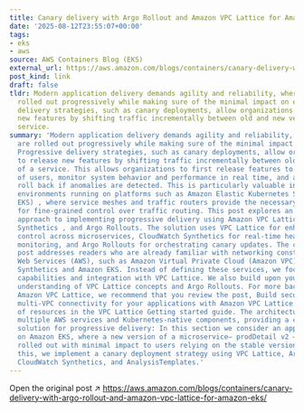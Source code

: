 ```yaml
---
title: Canary delivery with Argo Rollout and Amazon VPC Lattice for Amazon EKS
date: '2025-08-12T23:55:07+00:00'
tags:
- eks
- aws
source: AWS Containers Blog (EKS)
external_url: https://aws.amazon.com/blogs/containers/canary-delivery-with-argo-rollout-and-amazon-vpc-lattice-for-amazon-eks/
post_kind: link
draft: false
tldr: Modern application delivery demands agility and reliability, where updates are
  rolled out progressively while making sure of the minimal impact on end users. Progressive
  delivery strategies, such as canary deployments, allow organizations to release
  new features by shifting traffic incrementally between old and new versions of a
  service.
summary: 'Modern application delivery demands agility and reliability, where updates
  are rolled out progressively while making sure of the minimal impact on end users.
  Progressive delivery strategies, such as canary deployments, allow organizations
  to release new features by shifting traffic incrementally between old and new versions
  of a service. This allows organizations to first release features to a small subset
  of users, monitor system behavior and performance in real time, and automatically
  roll back if anomalies are detected. This is particularly valuable in modern microservices
  environments running on platforms such as Amazon Elastic Kubernetes Service (Amazon
  EKS) , where service meshes and traffic routers provide the necessary infrastructure
  for fine-grained control over traffic routing. This post explores an architectural
  approach to implementing progressive delivery using Amazon VPC Lattice, Amazon CloudWatch
  Synthetics , and Argo Rollouts. The solution uses VPC Lattice for enhanced traffic
  control across microservices, CloudWatch Synthetics for real-time health and validation
  monitoring, and Argo Rollouts for orchestrating canary updates. The content in this
  post addresses readers who are already familiar with networking constructs on Amazon
  Web Services (AWS), such as Amazon Virtual Private Cloud (Amazon VPC) , CloudWatch
  Synthetics and Amazon EKS. Instead of defining these services, we focus on their
  capabilities and integration with VPC Lattice. We also build upon your existing
  understanding of VPC Lattice concepts and Argo Rollouts. For more background on
  Amazon VPC Lattice, we recommend that you review the post, Build secure multi-account
  multi-VPC connectivity for your applications with Amazon VPC Lattice , and the collection
  of resources in the VPC Lattice Getting started guide. The architecture integrates
  multiple AWS services and Kubernetes-native components, providing a comprehensive
  solution for progressive delivery: In this section we consider an application running
  on Amazon EKS, where a new version of a microservice— prodDetail v2 —needs to be
  rolled out with minimal impact to users relying on the stable version v1. To do
  this, we implement a canary deployment strategy using VPC Lattice, Argo Rollouts,
  CloudWatch Synthetics, and AnalysisTemplates.'
---
```

Open the original post ↗ https://aws.amazon.com/blogs/containers/canary-delivery-with-argo-rollout-and-amazon-vpc-lattice-for-amazon-eks/
